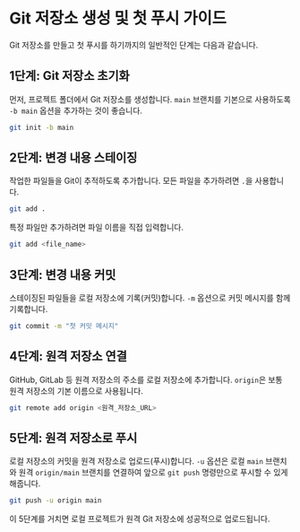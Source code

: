 # Git 저장소 생성 및 첫 푸시 가이드

Git 저장소를 만들고 첫 푸시를 하기까지의 일반적인 단계는 다음과 같습니다.

## 1단계: Git 저장소 초기화

먼저, 프로젝트 폴더에서 Git 저장소를 생성합니다. `main` 브랜치를 기본으로 사용하도록 `-b main` 옵션을 추가하는 것이 좋습니다.

```bash
git init -b main
```

## 2단계: 변경 내용 스테이징

작업한 파일들을 Git이 추적하도록 추가합니다. 모든 파일을 추가하려면 `.`을 사용합니다.

```bash
git add .
```

특정 파일만 추가하려면 파일 이름을 직접 입력합니다.

```bash
git add <file_name>
```

## 3단계: 변경 내용 커밋

스테이징된 파일들을 로컬 저장소에 기록(커밋)합니다. `-m` 옵션으로 커밋 메시지를 함께 기록합니다.

```bash
git commit -m "첫 커밋 메시지"
```

## 4단계: 원격 저장소 연결

GitHub, GitLab 등 원격 저장소의 주소를 로컬 저장소에 추가합니다. `origin`은 보통 원격 저장소의 기본 이름으로 사용됩니다.

```bash
git remote add origin <원격_저장소_URL>
```

## 5단계: 원격 저장소로 푸시

로컬 저장소의 커밋을 원격 저장소로 업로드(푸시)합니다. `-u` 옵션은 로컬 `main` 브랜치와 원격 `origin/main` 브랜치를 연결하여 앞으로 `git push` 명령만으로 푸시할 수 있게 해줍니다.

```bash
git push -u origin main
```

이 5단계를 거치면 로컬 프로젝트가 원격 Git 저장소에 성공적으로 업로드됩니다.
